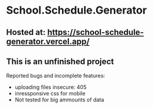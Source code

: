 # School.Schedule.Generator

Hosted at: https://school-schedule-generator.vercel.app/
---
## This is an unfinished project

Reported bugs and incomplete features:
* uploading files insecure: 405
* inressponsive css for mobile
* Not tested for big ammounts of data
